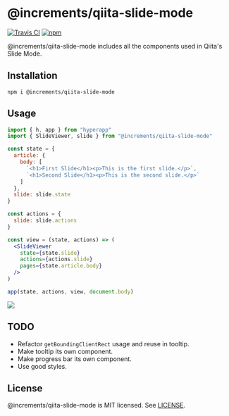 # @increments/qiita-slide-mode

[![Travis CI](https://img.shields.io/travis/increments/qiita-slide-mode/master.svg)](https://travis-ci.org/increments/qiita-slide-mode) [![npm](https://img.shields.io/npm/v/@increments/qiita-slide-mode.svg)](https://www.npmjs.org/package/@increments/qiita-slide-mode)

@increments/qiita-slide-mode includes all the components used in Qiita's Slide Mode.

## Installation

```
npm i @increments/qiita-slide-mode
```

## Usage

```jsx
import { h, app } from "hyperapp"
import { SlideViewer, slide } from "@increments/qiita-slide-mode"

const state = {
  article: {
    body: [
      `<h1>First Slide</h1><p>This is the first slide.</p>`,
      `<h1>Second Slide</h1><p>This is the second slide.</p>`
    ]
  },
  slide: slide.state
}

const actions = {
  slide: slide.actions
}

const view = (state, actions) => (
  <SlideViewer
    state={state.slide}
    actions={actions.slide}
    pages={state.article.body}
  />
)

app(state, actions, view, document.body)
```


![](https://user-images.githubusercontent.com/56996/35896152-4054037e-0bfe-11e8-8b50-3e351abe0f60.gif)

## TODO

* Refactor `getBoundingClientRect` usage and reuse in tooltip.
* Make tooltip its own component.
* Make progress bar its own component.
* Use good styles.

## License

@increments/qiita-slide-mode is MIT licensed. See [LICENSE](LICENSE.md).
